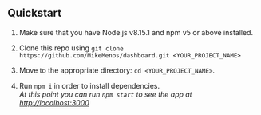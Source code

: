 ## Quickstart

1. Make sure that you have Node.js v8.15.1 and npm v5 or above installed.

2. Clone this repo using ```git clone https://github.com/MikeMenos/dashboard.git <YOUR_PROJECT_NAME>```

3. Move to the appropriate directory: ```cd <YOUR_PROJECT_NAME>```.

4. Run `npm i`  in order to install dependencies. <br>
*At this point you can run `npm start` to see the app at [http://localhost:3000](http://localhost:3000)*
